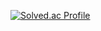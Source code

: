 <!--### Hi there 👋-->

[![Solved.ac Profile](http://mazassumnida.wtf/api/v2/generate_badge?boj=rlawhdgus)](https://solved.ac/rlawhdgus/)

<!--
**bell2000/bell2000** is a ✨ _special_ ✨ repository because its `README.md` (this file) appears on your GitHub profile.

Here are some ideas to get you started:

- 🔭 I’m currently working on ...
- 🌱 I’m currently learning ...
- 👯 I’m looking to collaborate on ...
- 🤔 I’m looking for help with ...
- 💬 Ask me about ...
- 📫 How to reach me: ...
- 😄 Pronouns: ...
- ⚡ Fun fact: ...
-->
